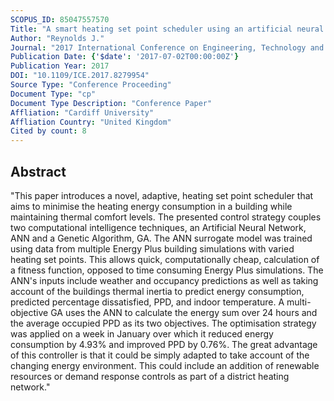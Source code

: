 ```yaml
---
SCOPUS_ID: 85047557570
Title: "A smart heating set point scheduler using an artificial neural network and genetic algorithm"
Author: "Reynolds J."
Journal: "2017 International Conference on Engineering, Technology and Innovation: Engineering, Technology and Innovation Management Beyond 2020: New Challenges, New Approaches, ICE/ITMC 2017 - Proceedings"
Publication Date: {'$date': '2017-07-02T00:00:00Z'}
Publication Year: 2017
DOI: "10.1109/ICE.2017.8279954"
Source Type: "Conference Proceeding"
Document Type: "cp"
Document Type Description: "Conference Paper"
Affliation: "Cardiff University"
Affliation Country: "United Kingdom"
Cited by count: 8
---
```


## Abstract
"This paper introduces a novel, adaptive, heating set point scheduler that aims to minimise the heating energy consumption in a building while maintaining thermal comfort levels. The presented control strategy couples two computational intelligence techniques, an Artificial Neural Network, ANN and a Genetic Algorithm, GA. The ANN surrogate model was trained using data from multiple Energy Plus building simulations with varied heating set points. This allows quick, computationally cheap, calculation of a fitness function, opposed to time consuming Energy Plus simulations. The ANN's inputs include weather and occupancy predictions as well as taking account of the buildings thermal inertia to predict energy consumption, predicted percentage dissatisfied, PPD, and indoor temperature. A multi-objective GA uses the ANN to calculate the energy sum over 24 hours and the average occupied PPD as its two objectives. The optimisation strategy was applied on a week in January over which it reduced energy consumption by 4.93% and improved PPD by 0.76%. The great advantage of this controller is that it could be simply adapted to take account of the changing energy environment. This could include an addition of renewable resources or demand response controls as part of a district heating network."
